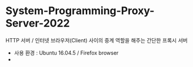 # System-Programming-Proxy-Server-2022

HTTP 서버 / 인터넷 브라우저(Client) 사이의 중계 역할을 해주는 간단한 프록시 서버

- 사용 환경 : Ubuntu 16.04.5 / Firefox browser
- 
